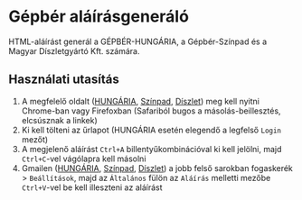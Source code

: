 # Gépbér aláírásgeneráló
HTML-aláírást generál a GÉPBÉR-HUNGÁRIA, a Gépbér-Színpad és a Magyar Díszletgyártó Kft. számára.

## Használati utasítás
1. A megfelelő oldalt ([HUNGÁRIA](http://gepber.digibooks.hu), [Színpad](http://gepber.digibooks.hu/szinpad), [Díszlet](http://gepber.digibooks.hu/diszlet)) meg kell nyitni Chrome-ban vagy Firefoxban (Safariból bugos a másolás-beillesztés, elcsúsznak a linkek)
2. Ki kell tölteni az űrlapot (HUNGÁRIA esetén elegendő a legfelső `Login` mezőt)
3. A megjelenő aláírást `Ctrl+A` billentyűkombinációval ki kell jelölni, majd `Ctrl+C`-vel vágólapra kell másolni
4. Gmailen ([HUNGÁRIA](http://gmail.tvh.com/), [Színpad](http://mail.google.com/a/gepberszinpad.hu), [Díszlet](http://mail.google.com/a/diszletgyarto.hu)) a jobb felső sarokban fogaskerék > `Beállítások`, majd az `Általános` fülön az `Aláírás` melletti mezőbe `Ctrl+V`-vel be kell illeszteni az aláírást

